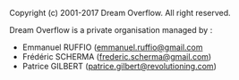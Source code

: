 Copyright (c) 2001-2017 Dream Overflow. All right reserved.

Dream Overflow is a private organisation managed by :
 - Emmanuel RUFFIO (emmanuel.ruffio@gmail.com
 - Frédéric SCHERMA (frederic.scherma@gmail.com)
 - Patrice GILBERT (patrice.gilbert@revolutioning.com)
